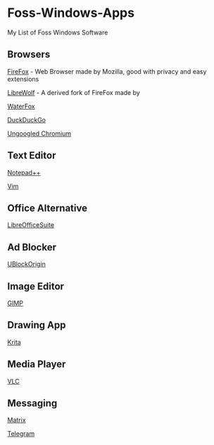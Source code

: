 # Foss-Windows-Apps
My List of Foss Windows Software







## Browsers

[FireFox](https://www.firefox.com/en-US/) - Web Browser made by Mozilla, good with privacy and easy extensions

[LibreWolf](https://librewolf.net/installation/windows/) - A derived fork of FireFox made by

[WaterFox](https://www.waterfox.net/)

[DuckDuckGo](https://duckduckgo.com/windows?origin=funnel_home_google)

[Ungoogled Chromium](https://github.com/ungoogled-software/ungoogled-chromium-windows)



## Text Editor

[Notepad++](https://notepad-plus-plus.org/)

[Vim](https://www.vim.org/download.php)



## Office Alternative

[LibreOfficeSuite](https://www.libreoffice.org/download/download-libreoffice/?type=win-x86_64&version=25.2.5&lang=en-US)



## Ad Blocker

[UBlockOrigin](https://github.com/gorhill/uBlock)



## Image Editor

[GIMP](https://www.gimp.org/)



## Drawing App
[Krita](https://krita.org/en/download/)



## Media Player

[VLC](https://code.videolan.org/videolan/vlc)



## Messaging 

[Matrix](https://matrix.org/)

[Telegram](https://telegram.org/)

##
